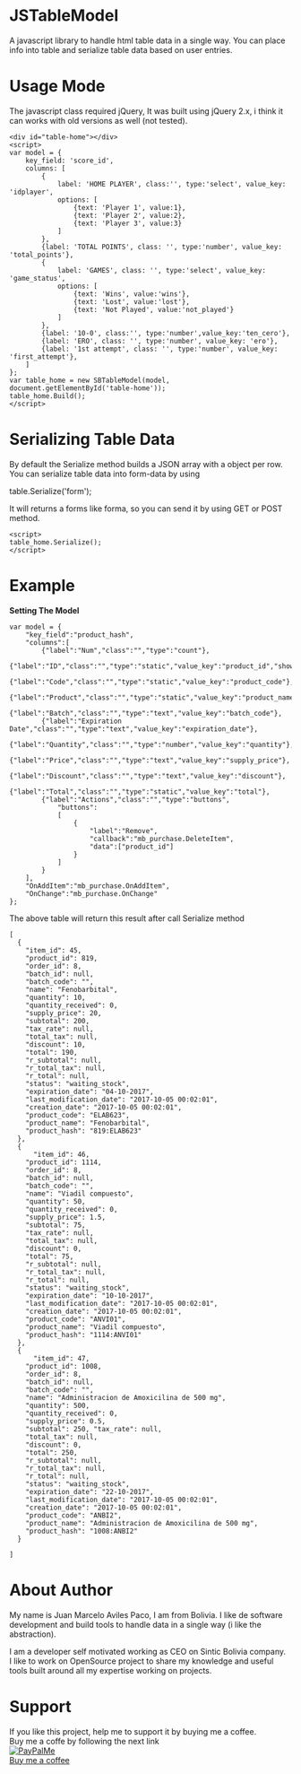 # JSTableModel
A javascript library to handle html table data in a single way.
You can place info into table and serialize table data based on user entries.

# Usage Mode
The javascript class required jQuery, It was built using jQuery 2.x, i think it can works with old versions as well (not tested).

```
<div id="table-home"></div>
<script>
var model = {
	key_field: 'score_id',
	columns: [
		{
			label: 'HOME PLAYER', class:'', type:'select', value_key: 'idplayer', 
			options: [
				{text: 'Player 1', value:1},
				{text: 'Player 2', value:2},
				{text: 'Player 3', value:3}
			]
		},
		{label: 'TOTAL POINTS', class: '', type:'number', value_key: 'total_points'},
		{
			label: 'GAMES', class: '', type:'select', value_key: 'game_status',
			options: [
				{text: 'Wins', value:'wins'},
				{text: 'Lost', value:'lost'},
				{text: 'Not Played', value:'not_played'}
			]
		},
		{label: '10-0', class:'', type:'number',value_key:'ten_cero'},
		{label: 'ERO', class: '', type:'number', value_key: 'ero'},
		{label: '1st attempt', class: '', type:'number', value_key: 'first_attempt'},
	]
};
var table_home = new SBTableModel(model, document.getElementById('table-home'));
table_home.Build();
</script>
```
# Serializing Table Data
By default the Serialize method builds a JSON array with a object per row.
You can serialize table data into form-data by using

table.Serialize('form');

It will returns a forms like forma, so you can send it by using GET or POST method.
```
<script>
table_home.Serialize();
</script>
```
# Example
<img src="http://sinticbolivia.net/JSTableModel/Inventory-System-Edit-Purchase-Order.png" alt=""/><br/>
<b>Setting The Model</b>
```
var model = {
	"key_field":"product_hash",
	"columns":[
		{"label":"Num","class":"","type":"count"},	
		{"label":"ID","class":"","type":"static","value_key":"product_id","show":true},
		{"label":"Code","class":"","type":"static","value_key":"product_code"},
		{"label":"Product","class":"","type":"static","value_key":"product_name"},
		{"label":"Batch","class":"","type":"text","value_key":"batch_code"},
		{"label":"Expiration Date","class":"","type":"text","value_key":"expiration_date"},
		{"label":"Quantity","class":"","type":"number","value_key":"quantity"},
		{"label":"Price","class":"","type":"text","value_key":"supply_price"},
		{"label":"Discount","class":"","type":"text","value_key":"discount"},
		{"label":"Total","class":"","type":"static","value_key":"total"},
		{"label":"Actions","class":"","type":"buttons",
			"buttons":
			[
				{
					"label":"Remove",
					"callback":"mb_purchase.DeleteItem",
					"data":["product_id"]
				}
			]
		}
	],
	"OnAddItem":"mb_purchase.OnAddItem",
	"OnChange":"mb_purchase.OnChange"
};
```

The above table will return this result after call Serialize method

```
[ 
  {
    "item_id": 45, 
    "product_id": 819, 
    "order_id": 8, 
    "batch_id": null, 
    "batch_code": "", 
    "name": "Fenobarbital", 
    "quantity": 10, 
    "quantity_received": 0, 
    "supply_price": 20, 
    "subtotal": 200, 
    "tax_rate": null, 
    "total_tax": null, 
    "discount": 10, 
    "total": 190, 
    "r_subtotal": null, 
    "r_total_tax": null, 
    "r_total": null, 
    "status": "waiting_stock", 
    "expiration_date": "04-10-2017", 
    "last_modification_date": "2017-10-05 00:02:01", 
    "creation_date": "2017-10-05 00:02:01", 
    "product_code": "ELAB623", 
    "product_name": "Fenobarbital", 
    "product_hash": "819:ELAB623"
  },
  {
      "item_id": 46, 
    "product_id": 1114, 
    "order_id": 8, 
    "batch_id": null, 
    "batch_code": "", 
    "name": "Viadil compuesto", 
    "quantity": 50, 
    "quantity_received": 0, 
    "supply_price": 1.5, 
    "subtotal": 75, 
    "tax_rate": null, 
    "total_tax": null, 
    "discount": 0, 
    "total": 75, 
    "r_subtotal": null, 
    "r_total_tax": null, 
    "r_total": null, 
    "status": "waiting_stock", 
    "expiration_date": "10-10-2017", 
    "last_modification_date": "2017-10-05 00:02:01", 
    "creation_date": "2017-10-05 00:02:01", 
    "product_code": "ANVI01", 
    "product_name": "Viadil compuesto", 
    "product_hash": "1114:ANVI01"
  },
  {
      "item_id": 47, 
    "product_id": 1008, 
    "order_id": 8, 
    "batch_id": null, 
    "batch_code": "", 
    "name": "Administracion de Amoxicilina de 500 mg", 
    "quantity": 500, 
    "quantity_received": 0, 
    "supply_price": 0.5, 
    "subtotal": 250, "tax_rate": null, 
    "total_tax": null, 
    "discount": 0, 
    "total": 250, 
    "r_subtotal": null, 
    "r_total_tax": null, 
    "r_total": null, 
    "status": "waiting_stock", 
    "expiration_date": "22-10-2017", 
    "last_modification_date": "2017-10-05 00:02:01", 
    "creation_date": "2017-10-05 00:02:01", 
    "product_code": "ANBI2", 
    "product_name": "Administracion de Amoxicilina de 500 mg", 
    "product_hash": "1008:ANBI2"
  }

]
```
# About Author
My name is Juan Marcelo Aviles Paco, I am from Bolivia. I like de software development and build tools to handle data in a single way (i like the abstraction).

I am a developer self motivated working as CEO on Sintic Bolivia company.<br/>
I like to work on OpenSource project to share my knowledge and useful tools built around all my expertise working on projects.<br/>

# Support
If you like this project, help me to support it by buying me a coffee.<br/>
Buy me a coffe by following the next link<br/>
<a href="https://paypal.me/sinticbolivia" style="text-align:center;">
	<img src="https://pics.paypal.com/00/p/Mjc5MDY5NjItYTBiYS00M2I1LThiZWItNGNjNmVjOGM5Y2U1/image_2.JPG" alt="" /><br/>
<img src="https://camo.githubusercontent.com/bb217cc672bb9b7ecffa9bcc75dd0d7a3776af53/687474703a2f2f6772617065736a732e636f6d2f696d672f70706d652e706e67" alt="PayPalMe" style="max-width:100%;"><br/>
	Buy me a coffee
</a>
